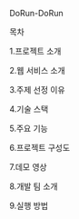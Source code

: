 DoRun-DoRun


목차

1.프로젝트 소개

2.웹 서비스 소개

3.주제 선정 이유

4.기술 스택

5.주요 기능

6.프로젝트 구성도

7.데모 영상

8.개발 팀 소개

9.실행 방법
